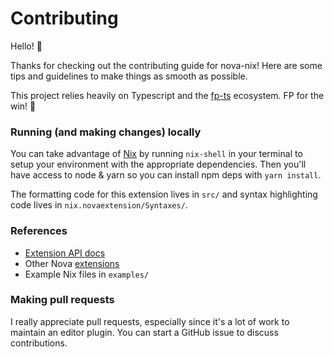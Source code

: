 # Contributing

Hello! 👋

Thanks for checking out the contributing guide for nova-nix! Here are some tips and guidelines to make things as smooth as possible.

This project relies heavily on Typescript and the [fp-ts](https://gcanti.github.io/fp-ts/) ecosystem. FP for the win! 💪

### Running (and making changes) locally

You can take advantage of [Nix](https://nix.dev/) by running `nix-shell` in your terminal to setup your environment with the appropriate dependencies. Then you'll have access to node & yarn so you can install npm deps with `yarn install`.

The formatting code for this extension lives in `src/` and syntax highlighting code lives in `nix.novaextension/Syntaxes/`.

### References

- [Extension API docs](https://docs.nova.app/)
- Other Nova [extensions](https://extensions.panic.com/)
- Example Nix files in `examples/`

### Making pull requests

I really appreciate pull requests, especially since it's a lot of work to maintain an editor plugin. You can start a GitHub issue to discuss contributions.

